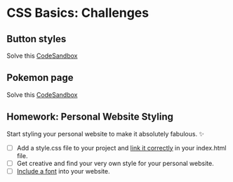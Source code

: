 # CSS Basics: Challenges

## Button styles

Solve this
[CodeSandbox](https://codesandbox.io/s/github/neuefische/web-exercises/tree/main/sessions/css-basics/button-styles?file=/css/styles.css)

## Pokemon page

Solve this
[CodeSandbox](https://codesandbox.io/s/github/neuefische/web-exercises/tree/main/sessions/css-basics/pokemon-page?file=/css/styles.css:980-1001)

## Homework: Personal Website Styling

Start styling your personal website to make it absolutely fabulous. ✨

- [ ] Add a style.css file to your project and [link it correctly](#linking-stylesheets) in your
      index.html file.
- [ ] Get creative and find your very own style for your personal website.
- [ ] [Include a font](#styling-fonts) into your website.
